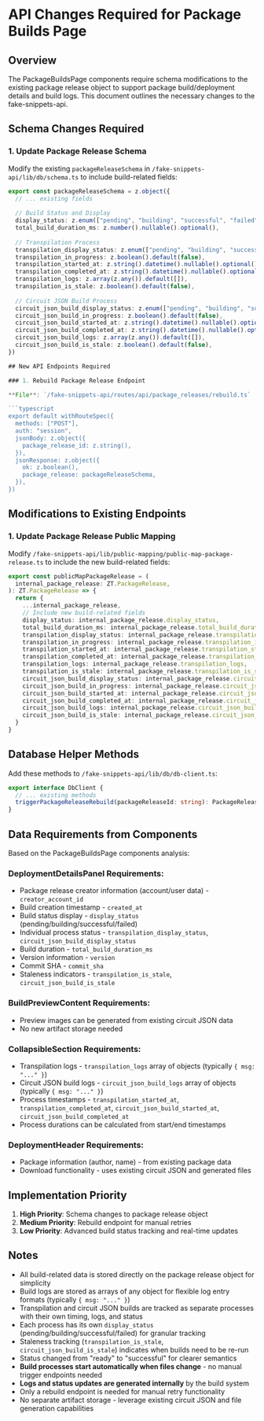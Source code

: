 # API Changes Required for Package Builds Page

## Overview

The PackageBuildsPage components require schema modifications to the existing package release object to support package build/deployment details and build logs. This document outlines the necessary changes to the fake-snippets-api.

## Schema Changes Required

### 1. Update Package Release Schema

Modify the existing `packageReleaseSchema` in `/fake-snippets-api/lib/db/schema.ts` to include build-related fields:

```typescript
export const packageReleaseSchema = z.object({
  // ... existing fields
  
  // Build Status and Display
  display_status: z.enum(["pending", "building", "successful", "failed"]).default("pending"),
  total_build_duration_ms: z.number().nullable().optional(),
  
  // Transpilation Process
  transpilation_display_status: z.enum(["pending", "building", "successful", "failed"]).default("pending"),
  transpilation_in_progress: z.boolean().default(false),
  transpilation_started_at: z.string().datetime().nullable().optional(),
  transpilation_completed_at: z.string().datetime().nullable().optional(),
  transpilation_logs: z.array(z.any()).default([]),
  transpilation_is_stale: z.boolean().default(false),
  
  // Circuit JSON Build Process  
  circuit_json_build_display_status: z.enum(["pending", "building", "successful", "failed"]).default("pending"),
  circuit_json_build_in_progress: z.boolean().default(false),
  circuit_json_build_started_at: z.string().datetime().nullable().optional(),
  circuit_json_build_completed_at: z.string().datetime().nullable().optional(),
  circuit_json_build_logs: z.array(z.any()).default([]),
  circuit_json_build_is_stale: z.boolean().default(false),
})

## New API Endpoints Required

### 1. Rebuild Package Release Endpoint

**File**: `/fake-snippets-api/routes/api/package_releases/rebuild.ts`

```typescript
export default withRouteSpec({
  methods: ["POST"],
  auth: "session",
  jsonBody: z.object({
    package_release_id: z.string(),
  }),
  jsonResponse: z.object({
    ok: z.boolean(),
    package_release: packageReleaseSchema,
  }),
})
```

## Modifications to Existing Endpoints

### 1. Update Package Release Public Mapping

Modify `/fake-snippets-api/lib/public-mapping/public-map-package-release.ts` to include the new build-related fields:

```typescript
export const publicMapPackageRelease = (
  internal_package_release: ZT.PackageRelease,
): ZT.PackageRelease => {
  return {
    ...internal_package_release,
    // Include new build-related fields
    display_status: internal_package_release.display_status,
    total_build_duration_ms: internal_package_release.total_build_duration_ms,
    transpilation_display_status: internal_package_release.transpilation_display_status,
    transpilation_in_progress: internal_package_release.transpilation_in_progress,
    transpilation_started_at: internal_package_release.transpilation_started_at,
    transpilation_completed_at: internal_package_release.transpilation_completed_at,
    transpilation_logs: internal_package_release.transpilation_logs,
    transpilation_is_stale: internal_package_release.transpilation_is_stale,
    circuit_json_build_display_status: internal_package_release.circuit_json_build_display_status,
    circuit_json_build_in_progress: internal_package_release.circuit_json_build_in_progress,
    circuit_json_build_started_at: internal_package_release.circuit_json_build_started_at,
    circuit_json_build_completed_at: internal_package_release.circuit_json_build_completed_at,
    circuit_json_build_logs: internal_package_release.circuit_json_build_logs,
    circuit_json_build_is_stale: internal_package_release.circuit_json_build_is_stale,
  }
}
```

## Database Helper Methods

Add these methods to `/fake-snippets-api/lib/db/db-client.ts`:

```typescript
export interface DbClient {
  // ... existing methods
  triggerPackageReleaseRebuild(packageReleaseId: string): PackageRelease | undefined
}
```

## Data Requirements from Components

Based on the PackageBuildsPage components analysis:

### DeploymentDetailsPanel Requirements:
- Package release creator information (account/user data) - `creator_account_id`
- Build creation timestamp - `created_at`
- Build status display - `display_status` (pending/building/successful/failed)
- Individual process status - `transpilation_display_status`, `circuit_json_build_display_status`
- Build duration - `total_build_duration_ms`
- Version information - `version`
- Commit SHA - `commit_sha`
- Staleness indicators - `transpilation_is_stale`, `circuit_json_build_is_stale`

### BuildPreviewContent Requirements:
- Preview images can be generated from existing circuit JSON data
- No new artifact storage needed

### CollapsibleSection Requirements:
- Transpilation logs - `transpilation_logs` array of objects (typically `{ msg: "..." }`)
- Circuit JSON build logs - `circuit_json_build_logs` array of objects (typically `{ msg: "..." }`)
- Process timestamps - `transpilation_started_at`, `transpilation_completed_at`, `circuit_json_build_started_at`, `circuit_json_build_completed_at`
- Process durations can be calculated from start/end timestamps

### DeploymentHeader Requirements:
- Package information (author, name) - from existing package data
- Download functionality - uses existing circuit JSON and generated files

## Implementation Priority

1. **High Priority**: Schema changes to package release object
2. **Medium Priority**: Rebuild endpoint for manual retries
3. **Low Priority**: Advanced build status tracking and real-time updates

## Notes

- All build-related data is stored directly on the package release object for simplicity
- Build logs are stored as arrays of any object for flexible log entry formats (typically `{ msg: "..." }`)
- Transpilation and circuit JSON builds are tracked as separate processes with their own timing, logs, and status
- Each process has its own `display_status` (pending/building/successful/failed) for granular tracking
- Staleness tracking (`transpilation_is_stale`, `circuit_json_build_is_stale`) indicates when builds need to be re-run
- Status changed from "ready" to "successful" for clearer semantics
- **Build processes start automatically when files change** - no manual trigger endpoints needed
- **Logs and status updates are generated internally** by the build system
- Only a rebuild endpoint is needed for manual retry functionality
- No separate artifact storage - leverage existing circuit JSON and file generation capabilities